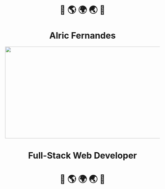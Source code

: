 <h1 align="center">👐 🌎 🌍 🌏 👐</h1>
<h1 align="center">Alric Fernandes</h1>
<div align="center">
  <img src="https://media.giphy.com/media/qgQUggAC3Pfv687qPC/giphy.gif" width="600" height="300" />
</div>
<h1 align="center">Full-Stack Web Developer</h1>
<h1 align="center">👐 🌎 🌍 🌏 👐</h1>
<!--
**alricf/alricf** is a ✨ _special_ ✨ repository because its `README.md` (this file) appears on your GitHub profile.

Here are some ideas to get you started:

- 🔭 I’m currently working on ...
- 🌱 I’m currently learning ...
- 👯 I’m looking to collaborate on ...
- 🤔 I’m looking for help with ...
- 💬 Ask me about ...
- 📫 How to reach me: ...
- 😄 Pronouns: ...
- ⚡ Fun fact: ...
-->

